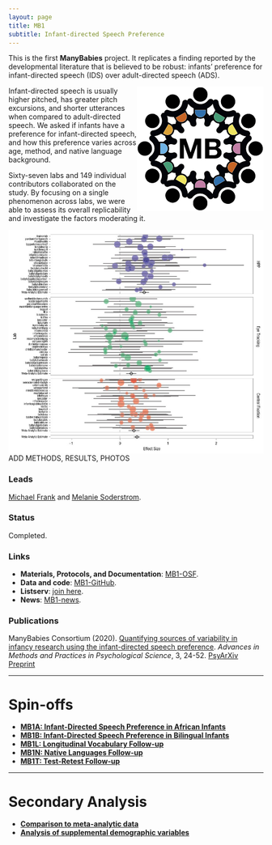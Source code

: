 ```yaml
---
layout: page
title: MB1
subtitle: Infant-directed Speech Preference
---
```


<!--
To-do:
- Short description of the study (justification, methods, results WITH images/plots)
  - model: https://manyprimates.github.io/pilot/
- add Contributors (header)
-->

<!-- Description (300-word?) intro + method + result -->
This is the first **ManyBabies** project. It replicates a finding reported by the developmental literature that is believed to be robust: infants’ preference for infant-directed speech (IDS) over adult-directed speech (ADS).

<!-- add in-line image (~ 250px looks ok); alligned with the next paragraph -->
<img style="float: right;" src="/assets/img/avatar-icon_placeholder.png">

Infant-directed speech is usually higher pitched, has greater pitch excursions, and shorter utterances when compared to adult-directed speech. We asked if infants have a preference for infant-directed speech, and how this preference varies across age, method, and native language background.

Sixty-seven labs and 149 individual contributors collaborated on the study. By focusing on a single phenomenon across labs, we were able to assess its overall replicability and investigate the factors moderating it.


<!-- add in-line image; alligned with the next paragraph -->
<img style="float: right;" src="/assets/img/mb1_graph_low_quality_replace.jpg">



<!-- backup
This is the first **ManyBabies** project, seeking to replicate the classic infant-directed speech preference shown by infants. We asked if infants have a preference for infant-directed speech? How does this preference vary across age, method, and native language background?
-->


ADD METHODS, RESULTS, PHOTOS

### Leads
[Michael Frank](https://web.stanford.edu/~mcfrank/) and [Melanie Soderstrom](https://home.cc.umanitoba.ca/~soderstr/).

### Status
Completed.

### Links
* **Materials, Protocols, and Documentation**: [MB1-OSF](https://osf.io/re95x/).
* **Data and code**: [MB1-GitHub](https://github.com/manybabies/mb1-analysis-public).
* **Listserv**: [join here](https://mailman.stanford.edu/mailman/listinfo/manybabies1).  
* **News**: [MB1-news]({{site.baseurl}}/tags/#MB1).

### Publications
ManyBabies Consortium (2020). [Quantifying sources of variability in infancy research using the infant-directed speech preference](https://doi.org/10.1177/2515245919900809). _Advances in Methods and Practices in Psychological Science_, 3, 24-52. [PsyArXiv Preprint](https://psyarxiv.com/s98ab)

***

# Spin-offs
* [**MB1A: Infant-Directed Speech Preference in African Infants**]({{site.baseurl}}/MB1A/)
* [**MB1B: Infant-Directed Speech Preference in Bilingual Infants**]({{site.baseurl}}/MB1B/)
* [**MB1L: Longitudinal Vocabulary Follow-up**]({{site.baseurl}}/MB1L/)
* [**MB1N: Native Languages Follow-up**]({{site.baseurl}}/MB1N/)
* [**MB1T: Test-Retest Follow-up**]({{site.baseurl}}/MB1T/)

***

# Secondary Analysis
* [**Comparison to meta-analytic data**]({{site.baseurl}}/MB1SA/)
* [**Analysis of supplemental demographic variables**]({{site.baseurl}}/MB1SA/)

